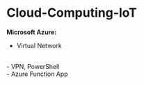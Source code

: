 # Cloud-Computing-loT
**Microsoft Azure:**
<br />
- Virtual Network
<br />
- VPN, PowerShell
<br />
- Azure Function App 
